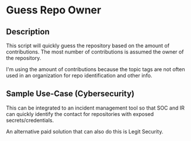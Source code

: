 # Guess Repo Owner

## Description
This script will quickly guess the repository based on the amount of contributions. The most number of contributions is assumed the owner of the repository.

I'm using the amount of contributions because the topic tags are not often used in an organization for repo identification and other info.

## Sample Use-Case (Cybersecurity)
This can be integrated to an incident management tool so that SOC and IR can quickly identify the contact for repositories with exposed secrets/credentials.

An alternative paid solution that can also do this is Legit Security.
